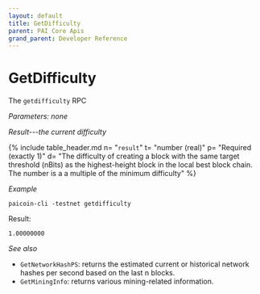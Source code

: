 ```yaml
---
layout: default
title: GetDifficulty
parent: PAI Core Apis
grand_parent: Developer Reference
---
```


GetDifficulty
========================

The `getdifficulty` RPC

*Parameters: none*

*Result---the current difficulty*

{% include table_header.md
  n= "`result`"
  t= "number (real)"
  p= "Required<br>(exactly 1)"
  d= "The difficulty of creating a block with the same target threshold (nBits) as the highest-height block in the local best block chain.  The number is a a multiple of the minimum difficulty"
%}

*Example*

```
paicoin-cli -testnet getdifficulty
```

Result:

```
1.00000000
```

*See also*

* `GetNetworkHashPS`: returns the estimated current or historical network hashes per second based on the last n blocks.
* `GetMiningInfo`: returns various mining-related information.
